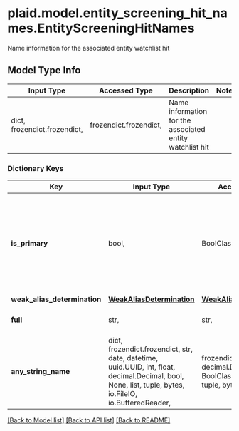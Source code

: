 # plaid.model.entity_screening_hit_names.EntityScreeningHitNames

Name information for the associated entity watchlist hit

## Model Type Info
Input Type | Accessed Type | Description | Notes
------------ | ------------- | ------------- | -------------
dict, frozendict.frozendict,  | frozendict.frozendict,  | Name information for the associated entity watchlist hit | 

### Dictionary Keys
Key | Input Type | Accessed Type | Description | Notes
------------ | ------------- | ------------- | ------------- | -------------
**is_primary** | bool,  | BoolClass,  | Primary names are those most commonly used to refer to this entity. Only one name will ever be marked as primary. | 
**weak_alias_determination** | [**WeakAliasDetermination**](WeakAliasDetermination.md) | [**WeakAliasDetermination**](WeakAliasDetermination.md) |  | 
**full** | str,  | str,  | The full name of the entity. | 
**any_string_name** | dict, frozendict.frozendict, str, date, datetime, uuid.UUID, int, float, decimal.Decimal, bool, None, list, tuple, bytes, io.FileIO, io.BufferedReader,  | frozendict.frozendict, str, decimal.Decimal, BoolClass, NoneClass, tuple, bytes, FileIO | any string name can be used but the value must be the correct type | [optional]

[[Back to Model list]](../../README.md#documentation-for-models) [[Back to API list]](../../README.md#documentation-for-api-endpoints) [[Back to README]](../../README.md)

